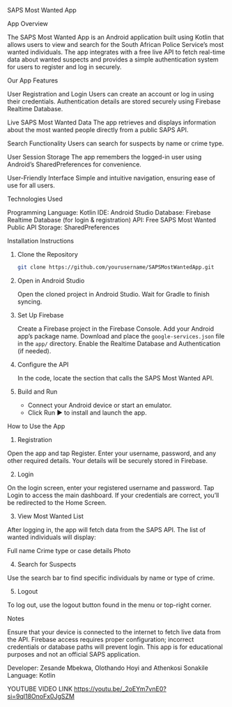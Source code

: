  SAPS Most Wanted App

App Overview

The SAPS Most Wanted App is an Android application built using Kotlin that allows users to view and search for the South African Police Service’s most wanted individuals. The app integrates with a free live API to fetch real-time data about wanted suspects and provides a simple authentication system for users to register and log in securely.

Our App Features

User Registration and Login
  Users can create an account or log in using their credentials. Authentication details are stored securely using Firebase Realtime Database.

Live SAPS Most Wanted Data
  The app retrieves and displays information about the most wanted people directly from a public SAPS API.

Search Functionality
  Users can search for suspects by name or crime type.

User Session Storage
  The app remembers the logged-in user using Android’s SharedPreferences for convenience.

User-Friendly Interface
  Simple and intuitive navigation, ensuring ease of use for all users.

 Technologies Used

  Programming Language: Kotlin
  IDE: Android Studio
  Database: Firebase Realtime Database (for login & registration)
  API: Free SAPS Most Wanted Public API
  Storage: SharedPreferences



Installation Instructions

1. Clone the Repository

   ```bash
   git clone https://github.com/yourusername/SAPSMostWantedApp.git
   ```

2. Open in Android Studio

    Open the cloned project in Android Studio.
    Wait for Gradle to finish syncing.

3. Set Up Firebase

    Create a Firebase project in the Firebase Console.
    Add your Android app’s package name.
    Download and place the `google-services.json` file in the `app/` directory.
    Enable the Realtime Database and Authentication (if needed).

4. Configure the API

   In the code, locate the section that calls the SAPS Most Wanted API.
   
5. Build and Run

   * Connect your Android device or start an emulator.
   * Click Run ▶️ to install and launch the app.



 How to Use the App

 1. Registration

 Open the app and tap Register.
 Enter your username, password, and any other required details.
 Your details will be securely stored in Firebase.

 2. Login

 On the login screen, enter your registered username and password.
 Tap Login to access the main dashboard.
 If your credentials are correct, you’ll be redirected to the Home Screen.

 3. View Most Wanted List

 After logging in, the app will fetch data from the SAPS API.
 The list of wanted individuals will display:

   Full name
   Crime type or case details
   Photo 

 4. Search for Suspects

 Use the search bar to find specific individuals by name or type of crime.

 5. Logout

To log out, use the logout button found in the menu or top-right corner.


 Notes

 Ensure that your device is connected to the internet to fetch live data from the API.
 Firebase access requires proper configuration; incorrect credentials or database paths will prevent login.
 This app is for educational purposes and not an official SAPS application.



Developer: Zesande Mbekwa, Olothando Hoyi and Athenkosi Sonakile
Language: Kotlin

YOUTUBE VIDEO LINK
https://youtu.be/_2oEYm7vnE0?si=9ql18OnoFx0JgSZM
